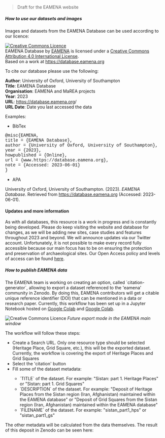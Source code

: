 > Draft for the EAMENA website

<h5 class="rtejustify" id="open-data">How to use our datasets and images</h5>

<p>Images and datasets from the EAMENA Database can be used according to our licence:</p>

<p>
	<a href="http://creativecommons.org/licenses/by/4.0/" rel="license"><img alt="Creative Commons Licence" src="https://i.creativecommons.org/l/by/4.0/88x31.png" style="border-width:0" /></a>
	<br />
	<span href="http://purl.org/dc/dcmitype/Dataset" property="dct:title" rel="dct:type" xmlns:dct="http://purl.org/dc/terms/">EAMENA Database</span> by <a href="https://eamena.org" property="cc:attributionName" rel="cc:attributionURL" xmlns:cc="http://creativecommons.org/ns#">EAMENA</a>        is licensed under a <a href="http://creativecommons.org/licenses/by/4.0/" rel="license">Creative Commons Attribution 4.0 International License</a>.
	<br /> Based on a work at <a href="https://database.eamena.org">https://database.eamena.org</a></p>

<p>To cite our database please use the following:</p>

<p><strong>Author</strong>: University of Oxford, University of Southampton
	<br />
	<strong>Title</strong>: EAMENA Database
	<br />
	<strong>Organisation</strong>: EAMENA and MaREA projects
	<br />
	<strong>Year</strong>: 2023
	<br />
	<strong>URL</strong>: <a href="http://database.eamena.org">https://database.eamena.org</a>/
	<br />
	<strong>URL Date</strong>: Date you last accessed the data</p>

<p>Examples:</p>

<ul>
	<li>BibTex</li>
</ul>

<p style="font-family:courier;">@misc{EAMENA,
	<br /> title = {EAMENA Database},
	<br /> author = {University of Oxford, University of Southampton},
	<br /> year = {2023},
	<br /> howpublished = {Online},
	<br /> url = {www.https://database.eamena.org},
	<br /> note = {Accessed: 2023-06-01}
	<br /> }
</p>

<ul>
	<li>APA</li>
</ul>

<p>University of Oxford, University of Southampton. (2023). <em>EAMENA Database</em>. Retrieved from <a href="https//database.eamena.org" target="_new">https://database.eamena.org</a> (Accessed: 2023-06-01).</p>

<h4 class="rtejustify">Updates and more information</h4>

<p class="rtejustify">As with all databases, this resource is a work in progress and is constantly being developed. Please do keep visiting the website and database for changes, as we will be adding new sites, case studies and features throughout 2023 and beyond. We will announce updates via our Twitter account. Unfortunately, it is not possible to make every record fully accessible because our main focus has to be on ensuring the protection and preservation of archaeological sites.&nbsp;Our Open Access policy
and levels of access can be&nbsp;found&nbsp;<a href="https://eamena.web.ox.ac.uk/article/eamena-marea-open-access-policy">here</a>.</p>

<h5 class="rtejustify" id="publish-data">How to publish EAMENA data</h5>

<p>The EAMENA team is working on creating an option, called `citation-generator`, allowing to export a dataset referenced to the 'eamena' community in Zenodo. By doing this, EAMENA contributors will get a citable unique reference identifier (DOI) that can be mentioned in a data or research paper. Currently, this workflow has been set up in a Jupyter Notebook hosted on <a href="https://github.com/eamena-project/eamena-arches-dev/blob/main/dev/citations/citation_generator.ipynb">Google Colab</a> and <a href="https://colab.research.google.com/github/eamena-project/eamena-arches-dev/blob/main/dev/citations/citation_generator.ipynb">Google Colab</a>.</p>

<p>
<img alt="Creative Commons Licence" src="https://i.creativecommons.org/l/by/4.0/88x31.png" style="border-width:0" />
<em> Future export mode in the EAMENA main window</em>
</p>

<p>The workflow will follow these steps:
<ul>
	<li>Create a Search URL. Only one resource type should be selected (Heritage Place, Grid Square, etc.), this will be the exported dataset. Currently, the workflow is covering the export of Heritage Places and Grid Squares</li>
	<li>Select the 'citation' button</li>
	<li>Fill some of the dataset metadata:</li>
	<ul>
		<li>`TITLE` of the dataset. For example:  "Sistan: part 1. Heritage Places" or "Sistan: part 1. Grid Squares"</li>
		<li>`DESCRIPTION` of the dataset. For example:  "Deposit of Heritage Places from the Sistan region (Iran, Afghanistan) maintained within the EAMENA database" or "Deposit of Grid Squares from the Sistan region (Iran, Afghanistan) maintained within the EAMENA database"</li>
		<li>`FILENAME` of the dataset. For example:  "sistan_part1_hps" or "sistan_part1_gs"</li>
	</ul>
</ul>
The other metadata will be calculated from the data themselves. The result of this deposit in Zenodo can be seen here: <https://sandbox.zenodo.org/records/5847>
</p>





